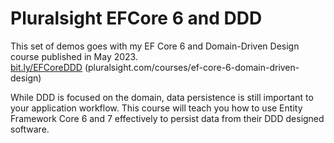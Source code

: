 # Pluralsight EFCore 6 and DDD
This set of demos goes with my EF Core 6 and Domain-Driven Design course published in May 2023.  
[bit.ly/EFCoreDDD](https://bit.ly/EFCoreDDD)
(pluralsight.com/courses/ef-core-6-domain-driven-design)

While DDD is focused on the domain, data persistence is still important to your application workflow. This course will teach you how to use Entity Framework Core 6 and 7 effectively to persist data from their DDD designed software. 

